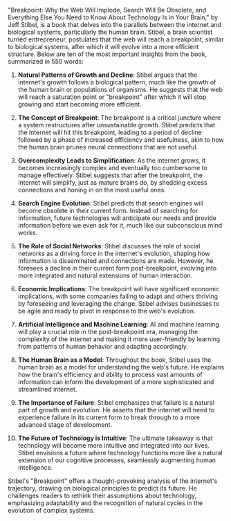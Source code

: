 "Breakpoint: Why the Web Will Implode, Search Will Be Obsolete, and Everything Else You Need to Know About Technology Is in Your Brain," by Jeff Stibel, is a book that delves into the parallels between the internet and biological systems, particularly the human brain. Stibel, a brain scientist turned entrepreneur, postulates that the web will reach a breakpoint, similar to biological systems, after which it will evolve into a more efficient structure. Below are ten of the most important insights from the book, summarized in 550 words:

1. **Natural Patterns of Growth and Decline**: Stibel argues that the internet's growth follows a biological pattern, much like the growth of the human brain or populations of organisms. He suggests that the web will reach a saturation point or "breakpoint" after which it will stop growing and start becoming more efficient.

2. **The Concept of Breakpoint**: The breakpoint is a critical juncture where a system restructures after unsustainable growth. Stibel predicts that the internet will hit this breakpoint, leading to a period of decline followed by a phase of increased efficiency and usefulness, akin to how the human brain prunes neural connections that are not useful.

3. **Overcomplexity Leads to Simplification**: As the internet grows, it becomes increasingly complex and eventually too cumbersome to manage effectively. Stibel suggests that after the breakpoint, the internet will simplify, just as mature brains do, by shedding excess connections and honing in on the most useful ones.

4. **Search Engine Evolution**: Stibel predicts that search engines will become obsolete in their current form. Instead of searching for information, future technologies will anticipate our needs and provide information before we even ask for it, much like our subconscious mind works.

5. **The Role of Social Networks**: Stibel discusses the role of social networks as a driving force in the internet's evolution, shaping how information is disseminated and connections are made. However, he foresees a decline in their current form post-breakpoint, evolving into more integrated and natural extensions of human interaction.

6. **Economic Implications**: The breakpoint will have significant economic implications, with some companies failing to adapt and others thriving by foreseeing and leveraging the change. Stibel advises businesses to be agile and ready to pivot in response to the web's evolution.

7. **Artificial Intelligence and Machine Learning**: AI and machine learning will play a crucial role in the post-breakpoint era, managing the complexity of the internet and making it more user-friendly by learning from patterns of human behavior and adapting accordingly.

8. **The Human Brain as a Model**: Throughout the book, Stibel uses the human brain as a model for understanding the web's future. He explains how the brain's efficiency and ability to process vast amounts of information can inform the development of a more sophisticated and streamlined internet.

9. **The Importance of Failure**: Stibel emphasizes that failure is a natural part of growth and evolution. He asserts that the internet will need to experience failure in its current form to break through to a more advanced stage of development.

10. **The Future of Technology is Intuitive**: The ultimate takeaway is that technology will become more intuitive and integrated into our lives. Stibel envisions a future where technology functions more like a natural extension of our cognitive processes, seamlessly augmenting human intelligence.

Stibel's "Breakpoint" offers a thought-provoking analysis of the internet's trajectory, drawing on biological principles to predict its future. He challenges readers to rethink their assumptions about technology, emphasizing adaptability and the recognition of natural cycles in the evolution of complex systems.
